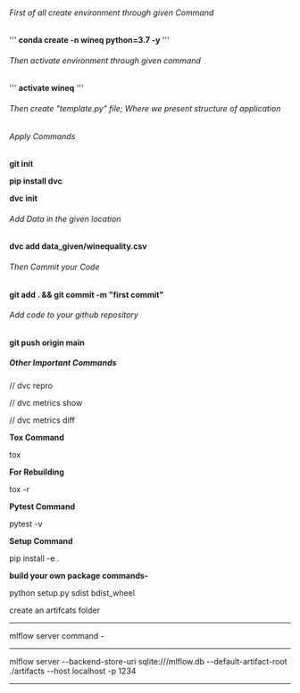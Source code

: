 ###### First of all create environment through given Command
'''
**conda create -n wineq python=3.7 -y**
'''
###### Then activate environment through given command
'''
**activate wineq**
'''
###### Then create "template.py" file; Where we present structure of application 

###### Apply Commands
**git init**

**pip install dvc**

**dvc init**

###### Add Data in the given location
**dvc add data_given/winequality.csv**

###### Then Commit your Code
**git add . && git commit -m "first commit"**

###### Add code to your github repository
**git push origin main**

##### Other Important Commands

// dvc repro

// dvc metrics show

// dvc metrics diff

**Tox Command**

tox

**For Rebuilding**

tox -r

**Pytest Command**

pytest -v

**Setup Command**

pip install -e . 

**build your own package commands-**

python setup.py sdist bdist_wheel

create an artifcats folder

-------------------------------------------------------

mlflow server command -

-------------------------------------------------------


mlflow server --backend-store-uri sqlite:///mlflow.db --default-artifact-root ./artifacts --host localhost -p 1234

-------------------------------------------------------
